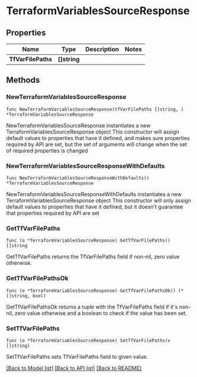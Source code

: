 # TerraformVariablesSourceResponse

## Properties

Name | Type | Description | Notes
------------ | ------------- | ------------- | -------------
**TfVarFilePaths** | **[]string** |  | 

## Methods

### NewTerraformVariablesSourceResponse

`func NewTerraformVariablesSourceResponse(tfVarFilePaths []string, ) *TerraformVariablesSourceResponse`

NewTerraformVariablesSourceResponse instantiates a new TerraformVariablesSourceResponse object
This constructor will assign default values to properties that have it defined,
and makes sure properties required by API are set, but the set of arguments
will change when the set of required properties is changed

### NewTerraformVariablesSourceResponseWithDefaults

`func NewTerraformVariablesSourceResponseWithDefaults() *TerraformVariablesSourceResponse`

NewTerraformVariablesSourceResponseWithDefaults instantiates a new TerraformVariablesSourceResponse object
This constructor will only assign default values to properties that have it defined,
but it doesn't guarantee that properties required by API are set

### GetTfVarFilePaths

`func (o *TerraformVariablesSourceResponse) GetTfVarFilePaths() []string`

GetTfVarFilePaths returns the TfVarFilePaths field if non-nil, zero value otherwise.

### GetTfVarFilePathsOk

`func (o *TerraformVariablesSourceResponse) GetTfVarFilePathsOk() (*[]string, bool)`

GetTfVarFilePathsOk returns a tuple with the TfVarFilePaths field if it's non-nil, zero value otherwise
and a boolean to check if the value has been set.

### SetTfVarFilePaths

`func (o *TerraformVariablesSourceResponse) SetTfVarFilePaths(v []string)`

SetTfVarFilePaths sets TfVarFilePaths field to given value.



[[Back to Model list]](../README.md#documentation-for-models) [[Back to API list]](../README.md#documentation-for-api-endpoints) [[Back to README]](../README.md)


